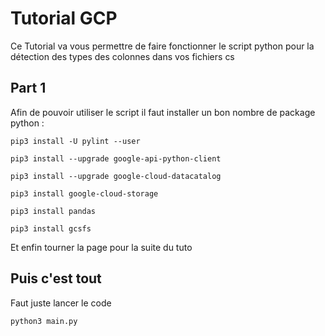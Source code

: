 # Tutorial GCP

Ce Tutorial va vous permettre de faire fonctionner le script python pour la détection des types des colonnes dans vos fichiers cs

## Part 1

Afin de pouvoir utiliser le script il faut installer un bon nombre de package python :

```
pip3 install -U pylint --user
```  
```  
pip3 install --upgrade google-api-python-client  
```  
```  
pip3 install --upgrade google-cloud-datacatalog  
```  
```  
pip3 install google-cloud-storage  
```  
```  
pip3 install pandas  
```  
```  
pip3 install gcsfs  
```  
Et enfin tourner la page pour la suite du tuto  

## Puis c'est tout

Faut juste lancer le code  
```
python3 main.py  
``` 

